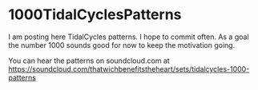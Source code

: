 # 1000TidalCyclesPatterns

I am posting here TidalCycles patterns. I hope to commit often. As a goal the number 1000 sounds good for now to keep the motivation going.

You can hear the patterns on soundcloud.com at https://soundcloud.com/thatwichbenefitstheheart/sets/tidalcycles-1000-patterns 
